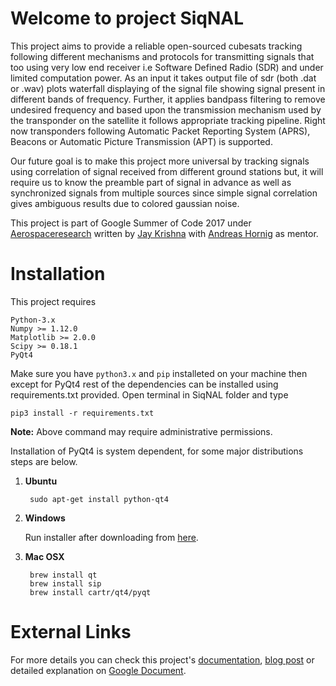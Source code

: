 Welcome to project SiqNAL
================

This project aims to provide a reliable open-sourced cubesats tracking following different
mechanisms and protocols for transmitting signals that too using very low end receiver i.e
Software Defined Radio (SDR) and under limited computation power. As an input it takes output file
of sdr (both .dat or .wav) plots waterfall displaying of the signal file showing signal present in different
bands of frequency. Further, it applies bandpass filtering to remove undesired frequency and based
upon the transmission mechanism used by the transponder on the satellite it follows appropriate tracking
pipeline. Right now transponders following Automatic Packet Reporting System (APRS), Beacons or
Automatic Picture Transmission (APT) is supported.

Our future goal is to make this project more universal by tracking signals using correlation of signal
received from different ground stations but, it will require us to know the preamble part of signal in
advance as well as synchronized signals from multiple sources since simple signal correlation gives 
ambiguous results due to colored gaussian noise.

This project is part of Google Summer of Code 2017 under [Aerospaceresearch](http://aerospaceresearch.net/) written by [Jay Krishna](https://github.com/jay-krishna) with [Andreas Hornig](https://github.com/hornig) as mentor.

Installation
========

This project requires

    Python-3.x
    Numpy >= 1.12.0
    Matplotlib >= 2.0.0
    Scipy >= 0.18.1
    PyQt4

Make sure you have ``python3.x`` and ``pip`` installeted on your machine then except for PyQt4 rest of the
dependencies can be installed using requirements.txt provided. Open terminal in SiqNAL folder and type

	pip3 install -r requirements.txt

**Note:** Above command may require administrative permissions.

Installation of PyQt4 is system dependent, for some major distributions steps are below.

1. **Ubuntu**
    
		sudo apt-get install python-qt4

2. **Windows**

	Run installer after downloading from [here](https://goo.gl/LgVh2).

3. **Mac OSX**

      	brew install qt
      	brew install sip
      	brew install cartr/qt4/pyqt
        
External Links
=========

For more details you can check this project's [documentation](https://goo.gl/8dddPf), [blog post](https://aerospaceresearch.net/?p=422)
or detailed explanation on [Google Document](https://goo.gl/o1v4ug).